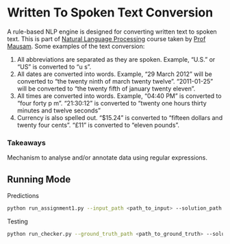 # Written To Spoken Text Conversion

A rule-based NLP engine is designed for converting written text to spoken text. This is part of [Natural Language Processing](https://www.cse.iitd.ac.in/~mausam/courses/col772/autumn2021/) course taken by [Prof Mausam](https://www.cse.iitd.ac.in/~mausam/). Some examples of the text conversion:

1. All abbreviations are separated as they are spoken. Example, “U.S.” or “US” is converted
   to “u s”.
2. All dates are converted into words. Example, “29 March 2012” will be converted to “the
   twenty ninth of march twenty twelve”. “2011-01-25” will be converted to “the twenty fifth of
   january twenty eleven”.
3. All times are converted into words. Example, “04:40 PM” is converted to “four forty p m”.
   “21:30:12” is converted to “twenty one hours thirty minutes and twelve seconds”
4. Currency is also spelled out. “$15.24” is converted to “fifteen dollars and twenty four cents”.
   “£11” is converted to “eleven pounds”.

### Takeaways

Mechanism to analyse and/or annotate data using regular expressions.

## Running Mode

Predictions

```bash
python run_assignment1.py --input_path <path_to_input> --solution_path <path_to_solution>
```

Testing

```bash
python run_checker.py --ground_truth_path <path_to_ground_truth> --solution_path <path_to_solution>
```

